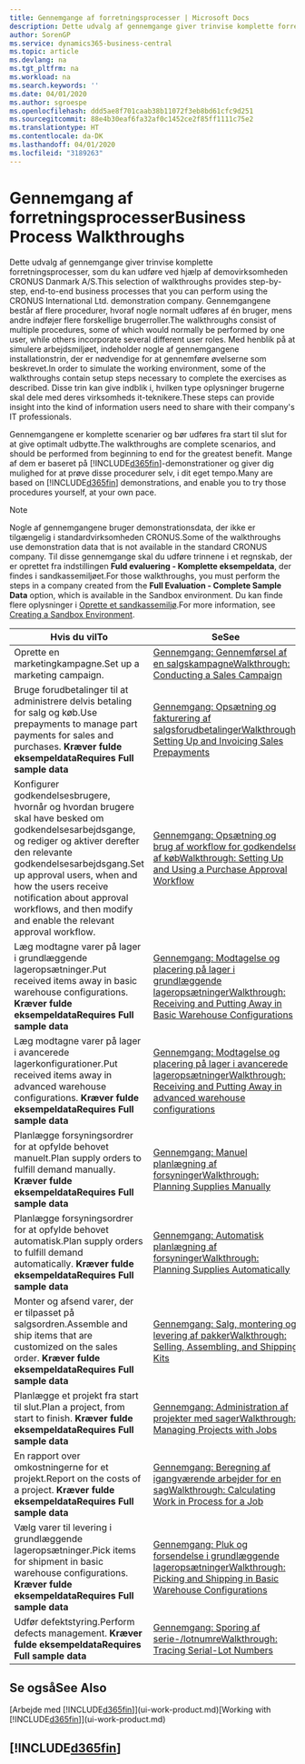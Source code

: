 ```yaml
---
title: Gennemgange af forretningsprocesser | Microsoft Docs
description: Dette udvalg af gennemgange giver trinvise komplette forretningsprocesser, som du kan udføre ved hjælp af demovirksomheden CRONUS Danmark A/S. Gennemgangene består af flere procedurer, hvoraf nogle normalt udføres af én bruger, mens andre indføjer flere forskellige brugerroller. Med henblik på at simulere arbejdsmiljøet, indeholder nogle af gennemgangene installationstrin, der er nødvendige for at gennemføre øvelserne som beskrevet. Disse trin kan give indblik i, hvilken type oplysninger brugerne skal dele med deres virksomheds it-teknikere.
author: SorenGP
ms.service: dynamics365-business-central
ms.topic: article
ms.devlang: na
ms.tgt_pltfrm: na
ms.workload: na
ms.search.keywords: ''
ms.date: 04/01/2020
ms.author: sgroespe
ms.openlocfilehash: ddd5ae8f701caab38b11072f3eb8bd61cfc9d251
ms.sourcegitcommit: 88e4b30eaf6fa32af0c1452ce2f85ff1111c75e2
ms.translationtype: HT
ms.contentlocale: da-DK
ms.lasthandoff: 04/01/2020
ms.locfileid: "3189263"
---
```

# <a name="business-process-walkthroughs"></a><span data-ttu-id="1d699-106">Gennemgang af forretningsprocesser</span><span class="sxs-lookup"><span data-stu-id="1d699-106">Business Process Walkthroughs</span></span>
<span data-ttu-id="1d699-107">Dette udvalg af gennemgange giver trinvise komplette forretningsprocesser, som du kan udføre ved hjælp af demovirksomheden CRONUS Danmark A/S.</span><span class="sxs-lookup"><span data-stu-id="1d699-107">This selection of walkthroughs provides step-by-step, end-to-end business processes that you can perform using the CRONUS International Ltd. demonstration company.</span></span> <span data-ttu-id="1d699-108">Gennemgangene består af flere procedurer, hvoraf nogle normalt udføres af én bruger, mens andre indføjer flere forskellige brugerroller.</span><span class="sxs-lookup"><span data-stu-id="1d699-108">The walkthroughs consist of multiple procedures, some of which would normally be performed by one user, while others incorporate several different user roles.</span></span> <span data-ttu-id="1d699-109">Med henblik på at simulere arbejdsmiljøet, indeholder nogle af gennemgangene installationstrin, der er nødvendige for at gennemføre øvelserne som beskrevet.</span><span class="sxs-lookup"><span data-stu-id="1d699-109">In order to simulate the working environment, some of the walkthroughs contain setup steps necessary to complete the exercises as described.</span></span> <span data-ttu-id="1d699-110">Disse trin kan give indblik i, hvilken type oplysninger brugerne skal dele med deres virksomheds it-teknikere.</span><span class="sxs-lookup"><span data-stu-id="1d699-110">These steps can provide insight into the kind of information users need to share with their company's IT professionals.</span></span>  

 <span data-ttu-id="1d699-111">Gennemgangene er komplette scenarier og bør udføres fra start til slut for at give optimalt udbytte.</span><span class="sxs-lookup"><span data-stu-id="1d699-111">The walkthroughs are complete scenarios, and should be performed from beginning to end for the greatest benefit.</span></span> <span data-ttu-id="1d699-112">Mange af dem er baseret på [!INCLUDE[d365fin](includes/d365fin_md.md)]-demonstrationer og giver dig mulighed for at prøve disse procedurer selv, i dit eget tempo.</span><span class="sxs-lookup"><span data-stu-id="1d699-112">Many are based on [!INCLUDE[d365fin](includes/d365fin_md.md)] demonstrations, and enable you to try those procedures yourself, at your own pace.</span></span>  

> [!NOTE]
> <span data-ttu-id="1d699-113">Nogle af gennemgangene bruger demonstrationsdata, der ikke er tilgængelig i standardvirksomheden CRONUS.</span><span class="sxs-lookup"><span data-stu-id="1d699-113">Some of the walkthroughs use demonstration data that is not available in the standard CRONUS company.</span></span> <span data-ttu-id="1d699-114">Til disse gennemgange skal du udføre trinnene i et regnskab, der er oprettet fra indstillingen **Fuld evaluering - Komplette eksempeldata**, der findes i sandkassemiljøet.</span><span class="sxs-lookup"><span data-stu-id="1d699-114">For those walkthroughs, you must perform the steps in a company created from the **Full Evaluation - Complete Sample Data** option, which is available in the Sandbox environment.</span></span> <span data-ttu-id="1d699-115">Du kan finde flere oplysninger i [Oprette et sandkassemiljø](across-how-create-sandbox-environment.md).</span><span class="sxs-lookup"><span data-stu-id="1d699-115">For more information, see [Creating a Sandbox Environment](across-how-create-sandbox-environment.md).</span></span>

|<span data-ttu-id="1d699-116">Hvis du vil</span><span class="sxs-lookup"><span data-stu-id="1d699-116">To</span></span>|<span data-ttu-id="1d699-117">Se</span><span class="sxs-lookup"><span data-stu-id="1d699-117">See</span></span>|  
|--------|---------|  
|<span data-ttu-id="1d699-118">Oprette en marketingkampagne.</span><span class="sxs-lookup"><span data-stu-id="1d699-118">Set up a marketing campaign.</span></span>|[<span data-ttu-id="1d699-119">Gennemgang: Gennemførsel af en salgskampagne</span><span class="sxs-lookup"><span data-stu-id="1d699-119">Walkthrough: Conducting a Sales Campaign</span></span>](walkthrough-conducting-a-sales-campaign.md)|  
|<span data-ttu-id="1d699-120">Bruge forudbetalinger til at administrere delvis betaling for salg og køb.</span><span class="sxs-lookup"><span data-stu-id="1d699-120">Use prepayments to manage part payments for sales and purchases.</span></span> <span data-ttu-id="1d699-121">**Kræver fulde eksempeldata**</span><span class="sxs-lookup"><span data-stu-id="1d699-121">**Requires Full sample data**</span></span> |[<span data-ttu-id="1d699-122">Gennemgang: Opsætning og fakturering af salgsforudbetalinger</span><span class="sxs-lookup"><span data-stu-id="1d699-122">Walkthrough: Setting Up and Invoicing Sales Prepayments</span></span>](walkthrough-setting-up-and-invoicing-sales-prepayments.md)|  
|<span data-ttu-id="1d699-123">Konfigurer godkendelsesbrugere, hvornår og hvordan brugere skal have besked om godkendelsesarbejdsgange, og rediger og aktiver derefter den relevante godkendelsesarbejdsgang.</span><span class="sxs-lookup"><span data-stu-id="1d699-123">Set up approval users, when and how the users receive notification about approval workflows, and then modify and enable the relevant approval workflow.</span></span>|[<span data-ttu-id="1d699-124">Gennemgang: Opsætning og brug af workflow for godkendelse af køb</span><span class="sxs-lookup"><span data-stu-id="1d699-124">Walkthrough: Setting Up and Using a Purchase Approval Workflow</span></span>](walkthrough-setting-up-and-using-a-purchase-approval-workflow.md)|  
|<span data-ttu-id="1d699-125">Læg modtagne varer på lager i grundlæggende lageropsætninger.</span><span class="sxs-lookup"><span data-stu-id="1d699-125">Put received items away in basic warehouse configurations.</span></span> <span data-ttu-id="1d699-126">**Kræver fulde eksempeldata**</span><span class="sxs-lookup"><span data-stu-id="1d699-126">**Requires Full sample data**</span></span>|[<span data-ttu-id="1d699-127">Gennemgang: Modtagelse og placering på lager i grundlæggende lageropsætninger</span><span class="sxs-lookup"><span data-stu-id="1d699-127">Walkthrough: Receiving and Putting Away in Basic Warehouse Configurations</span></span>](walkthrough-receiving-and-putting-away-in-basic-warehousing.md)|  
|<span data-ttu-id="1d699-128">Læg modtagne varer på lager i avancerede lagerkonfigurationer.</span><span class="sxs-lookup"><span data-stu-id="1d699-128">Put received items away in advanced warehouse configurations.</span></span> <span data-ttu-id="1d699-129">**Kræver fulde eksempeldata**</span><span class="sxs-lookup"><span data-stu-id="1d699-129">**Requires Full sample data**</span></span>|[<span data-ttu-id="1d699-130">Gennemgang: Modtagelse og placering på lager i avancerede lageropsætninger</span><span class="sxs-lookup"><span data-stu-id="1d699-130">Walkthrough: Receiving and Putting Away in advanced warehouse configurations</span></span>](walkthrough-receiving-and-putting-away-in-advanced-warehousing.md)|  
|<span data-ttu-id="1d699-131">Planlægge forsyningsordrer for at opfylde behovet manuelt.</span><span class="sxs-lookup"><span data-stu-id="1d699-131">Plan supply orders to fulfill demand manually.</span></span> <span data-ttu-id="1d699-132">**Kræver fulde eksempeldata**</span><span class="sxs-lookup"><span data-stu-id="1d699-132">**Requires Full sample data**</span></span>|[<span data-ttu-id="1d699-133">Gennemgang: Manuel planlægning af forsyninger</span><span class="sxs-lookup"><span data-stu-id="1d699-133">Walkthrough: Planning Supplies Manually</span></span>](walkthrough-planning-supplies-manually.md)|  
|<span data-ttu-id="1d699-134">Planlægge forsyningsordrer for at opfylde behovet automatisk.</span><span class="sxs-lookup"><span data-stu-id="1d699-134">Plan supply orders to fulfill demand automatically.</span></span> <span data-ttu-id="1d699-135">**Kræver fulde eksempeldata**</span><span class="sxs-lookup"><span data-stu-id="1d699-135">**Requires Full sample data**</span></span>|[<span data-ttu-id="1d699-136">Gennemgang: Automatisk planlægning af forsyninger</span><span class="sxs-lookup"><span data-stu-id="1d699-136">Walkthrough: Planning Supplies Automatically</span></span>](walkthrough-planning-supplies-automatically.md)|  
|<span data-ttu-id="1d699-137">Monter og afsend varer, der er tilpasset på salgsordren.</span><span class="sxs-lookup"><span data-stu-id="1d699-137">Assemble and ship items that are customized on the sales order.</span></span> <span data-ttu-id="1d699-138">**Kræver fulde eksempeldata**</span><span class="sxs-lookup"><span data-stu-id="1d699-138">**Requires Full sample data**</span></span>|[<span data-ttu-id="1d699-139">Gennemgang: Salg, montering og levering af pakker</span><span class="sxs-lookup"><span data-stu-id="1d699-139">Walkthrough: Selling, Assembling, and Shipping Kits</span></span>](walkthrough-selling-assembling-and-shipping-kits.md)|  
|<span data-ttu-id="1d699-140">Planlægge et projekt fra start til slut.</span><span class="sxs-lookup"><span data-stu-id="1d699-140">Plan a project, from start to finish.</span></span> <span data-ttu-id="1d699-141">**Kræver fulde eksempeldata**</span><span class="sxs-lookup"><span data-stu-id="1d699-141">**Requires Full sample data**</span></span>|[<span data-ttu-id="1d699-142">Gennemgang: Administration af projekter med sager</span><span class="sxs-lookup"><span data-stu-id="1d699-142">Walkthrough: Managing Projects with Jobs</span></span>](walkthrough-managing-projects-with-jobs.md)|  
|<span data-ttu-id="1d699-143">En rapport over omkostningerne for et projekt.</span><span class="sxs-lookup"><span data-stu-id="1d699-143">Report on the costs of a project.</span></span> <span data-ttu-id="1d699-144">**Kræver fulde eksempeldata**</span><span class="sxs-lookup"><span data-stu-id="1d699-144">**Requires Full sample data**</span></span>|[<span data-ttu-id="1d699-145">Gennemgang: Beregning af igangværende arbejder for en sag</span><span class="sxs-lookup"><span data-stu-id="1d699-145">Walkthrough: Calculating Work in Process for a Job</span></span>](walkthrough-calculating-work-in-process-for-a-job.md)|  
|<span data-ttu-id="1d699-146">Vælg varer til levering i grundlæggende lageropsætninger.</span><span class="sxs-lookup"><span data-stu-id="1d699-146">Pick items for shipment in basic warehouse configurations.</span></span> <span data-ttu-id="1d699-147">**Kræver fulde eksempeldata**</span><span class="sxs-lookup"><span data-stu-id="1d699-147">**Requires Full sample data**</span></span>|[<span data-ttu-id="1d699-148">Gennemgang: Pluk og forsendelse i grundlæggende lageropsætninger</span><span class="sxs-lookup"><span data-stu-id="1d699-148">Walkthrough: Picking and Shipping in Basic Warehouse Configurations</span></span>](walkthrough-picking-and-shipping-in-basic-warehousing.md)|  
|<span data-ttu-id="1d699-149">Udfør defektstyring.</span><span class="sxs-lookup"><span data-stu-id="1d699-149">Perform defects management.</span></span> <span data-ttu-id="1d699-150">**Kræver fulde eksempeldata**</span><span class="sxs-lookup"><span data-stu-id="1d699-150">**Requires Full sample data**</span></span>|[<span data-ttu-id="1d699-151">Gennemgang: Sporing af serie-/lotnumre</span><span class="sxs-lookup"><span data-stu-id="1d699-151">Walkthrough: Tracing Serial-Lot Numbers</span></span>](walkthrough-tracing-serial-lot-numbers.md)|  

## <a name="see-also"></a><span data-ttu-id="1d699-152">Se også</span><span class="sxs-lookup"><span data-stu-id="1d699-152">See Also</span></span>
<span data-ttu-id="1d699-153">[Arbejde med [!INCLUDE[d365fin](includes/d365fin_md.md)]](ui-work-product.md)</span><span class="sxs-lookup"><span data-stu-id="1d699-153">[Working with [!INCLUDE[d365fin](includes/d365fin_md.md)]](ui-work-product.md)</span></span>  

## [!INCLUDE[d365fin](includes/free_trial_md.md)]  

